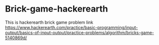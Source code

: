 # Brick-game-hackerearth
This is hackerearth brick game problem link https://www.hackerearth.com/practice/basic-programming/input-output/basics-of-input-output/practice-problems/algorithm/bricks-game-5140869d/
